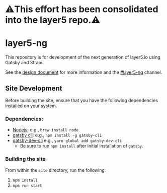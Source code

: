 # ⚠️This effort has been consolidated into the layer5 repo.⚠️







# layer5-ng
This repository is for development of the next generation of layer5.io using Gatsby and Strapi.

See the [design document](https://docs.google.com/document/d/1rvUZy2_S1a2_14BAQIg6b9cMhUuu04kYzkOPDPaPptI/edit#) for more information and the [#layer5-ng](https://layer5io.slack.com/archives/C015QJKUMPU) channel.

## Site Development

Before building the site, ensure that you have the following dependencies installed on your system.

### Dependencies:

- [Nodejs](https://nodejs.org/en/): e.g., `brew install node`
- [gatsby cli](https://www.gatsbyjs.org/tutorial/part-zero/#using-the-gatsby-cli): e.g., `npm install -g gatsby-cli`
- [gatsby-dev-cli](https://www.gatsbyjs.org/contributing/setting-up-your-local-dev-environment/#gatsby-functional-changes) e.g., `yarn global add gatsby-dev-cli`
  - Be sure to run `npm install` after initial installation of `gatsby`.

### Building the site

From within the `site` directory, run the following:

1. `npm install`
1. `npm run start`
